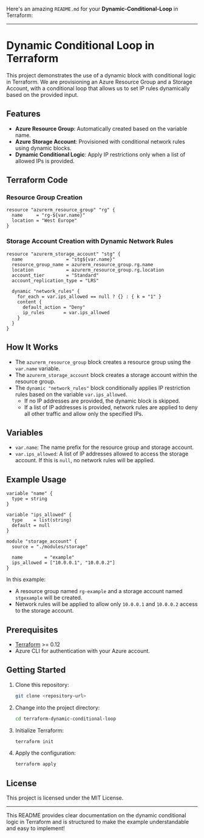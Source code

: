 Here's an amazing `README.md` for your **Dynamic-Conditional-Loop** in Terraform:

---

# Dynamic Conditional Loop in Terraform

This project demonstrates the use of a dynamic block with conditional logic in Terraform. We are provisioning an Azure Resource Group and a Storage Account, with a conditional loop that allows us to set IP rules dynamically based on the provided input.

## Features

- **Azure Resource Group**: Automatically created based on the variable name.
- **Azure Storage Account**: Provisioned with conditional network rules using dynamic blocks.
- **Dynamic Conditional Logic**: Apply IP restrictions only when a list of allowed IPs is provided.

## Terraform Code

### Resource Group Creation

```hcl
resource "azurerm_resource_group" "rg" {
  name     = "rg-${var.name}"
  location = "West Europe"
}
```

### Storage Account Creation with Dynamic Network Rules

```hcl
resource "azurerm_storage_account" "stg" {
  name                = "stg${var.name}"
  resource_group_name = azurerm_resource_group.rg.name
  location            = azurerm_resource_group.rg.location
  account_tier        = "Standard"
  account_replication_type = "LRS"

  dynamic "network_rules" {
    for_each = var.ips_allowed == null ? {} : { k = "1" }
    content {
      default_action = "Deny"
      ip_rules       = var.ips_allowed
    }
  }
}
```

## How It Works

- The `azurerm_resource_group` block creates a resource group using the `var.name` variable.
- The `azurerm_storage_account` block creates a storage account within the resource group.
- The `dynamic "network_rules"` block conditionally applies IP restriction rules based on the variable `var.ips_allowed`. 
  - If no IP addresses are provided, the dynamic block is skipped.
  - If a list of IP addresses is provided, network rules are applied to deny all other traffic and allow only the specified IPs.

## Variables

- `var.name`: The name prefix for the resource group and storage account.
- `var.ips_allowed`: A list of IP addresses allowed to access the storage account. If this is `null`, no network rules will be applied.

## Example Usage

```hcl
variable "name" {
  type = string
}

variable "ips_allowed" {
  type    = list(string)
  default = null
}

module "storage_account" {
  source = "./modules/storage"

  name        = "example"
  ips_allowed = ["10.0.0.1", "10.0.0.2"]
}
```

In this example:
- A resource group named `rg-example` and a storage account named `stgexample` will be created.
- Network rules will be applied to allow only `10.0.0.1` and `10.0.0.2` access to the storage account.

## Prerequisites

- [Terraform](https://www.terraform.io/downloads.html) >= 0.12
- Azure CLI for authentication with your Azure account.

## Getting Started

1. Clone this repository:
    ```sh
    git clone <repository-url>
    ```

2. Change into the project directory:
    ```sh
    cd terraform-dynamic-conditional-loop
    ```

3. Initialize Terraform:
    ```sh
    terraform init
    ```

4. Apply the configuration:
    ```sh
    terraform apply
    ```

## License

This project is licensed under the MIT License.

---

This README provides clear documentation on the dynamic conditional logic in Terraform and is structured to make the example understandable and easy to implement!

